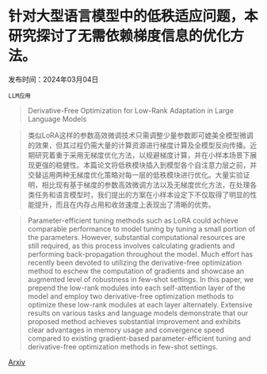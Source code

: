 # 针对大型语言模型中的低秩适应问题，本研究探讨了无需依赖梯度信息的优化方法。

发布时间：2024年03月04日

`LLM应用`

> Derivative-Free Optimization for Low-Rank Adaptation in Large Language Models

> 类似LoRA这样的参数高效微调技术只需调整少量参数即可媲美全模型微调的效果，但其过程仍需大量的计算资源进行梯度计算及全模型反向传播。近期研究着重于采用无梯度优化方法，以规避梯度计算，并在小样本场景下展现更强的稳健性。本篇论文将低秩模块插入到模型各个自注意力层之前，并交替运用两种无梯度优化策略对每一层的低秩模块进行优化。大量实验证明，相比现有基于梯度的参数高效微调方法以及无梯度优化方法，在处理各类任务和语言模型时，我们提出的方案在小样本设定下不仅取得了明显的性能提升，而且在内存占用和收敛速度上表现出了清晰的优势。

> Parameter-efficient tuning methods such as LoRA could achieve comparable performance to model tuning by tuning a small portion of the parameters. However, substantial computational resources are still required, as this process involves calculating gradients and performing back-propagation throughout the model. Much effort has recently been devoted to utilizing the derivative-free optimization method to eschew the computation of gradients and showcase an augmented level of robustness in few-shot settings. In this paper, we prepend the low-rank modules into each self-attention layer of the model and employ two derivative-free optimization methods to optimize these low-rank modules at each layer alternately. Extensive results on various tasks and language models demonstrate that our proposed method achieves substantial improvement and exhibits clear advantages in memory usage and convergence speed compared to existing gradient-based parameter-efficient tuning and derivative-free optimization methods in few-shot settings.

[Arxiv](https://arxiv.org/abs/2403.01754)